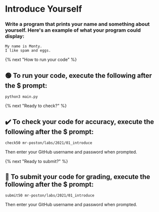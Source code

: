 # Introduce Yourself
### Write a program that prints your name and something about yourself. Here's an example of what your program could display:
```
My name is Monty.
I like spam and eggs.
```

{% next "How to run your code" %}

## 🟢 To run your code, execute the following after the $ prompt:
```
python3 main.py
```


{% next "Ready to check?" %}

## ✔️ To check your code for accuracy, execute the following after the $ prompt:
```
check50 mr-poston/labs/2021/01_introduce
```
Then enter your GitHub username and password when prompted.

{% next "Ready to submit?" %}

## 📝 To submit your code for grading, execute the following after the $ prompt:
```
submit50 mr-poston/labs/2021/01_introduce
```
Then enter your GitHub username and password when prompted.